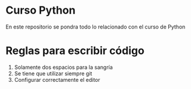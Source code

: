 # Curso Python
En este repositorio se pondra todo lo relacionado con el curso de Python

# Reglas para escribir código #
1. Solamente dos espacios para la sangría
2. Se tiene que utilizar siempre git
3. Configurar correctamente el editor
